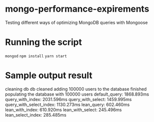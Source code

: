 # mongo-performance-expirements
Testing different ways of optimizing MongoDB queries with Mongoose

# Running the script
`mongod`
`npm install`
`yarn start`

# Sample output result
cleaning db
db cleaned
adding 100000 users to the database
finished populating the database with 100000 users
default_query: 1868.893ms
query_with_index: 2031.596ms
query_with_select: 1459.995ms
query_with_select_index: 1130.273ms
lean_query: 602.460ms
lean_with_index: 610.920ms
lean_with_select: 245.496ms
lean_select_index: 285.485ms
